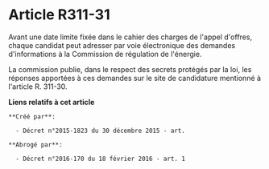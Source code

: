 # Article R311-31

Avant une date limite fixée dans le cahier des charges de l'appel d'offres, chaque candidat peut adresser par voie
électronique des demandes d'informations à la Commission de régulation de l'énergie.

La commission publie, dans le respect des secrets protégés par la loi, les réponses apportées à ces demandes sur le site de
candidature mentionné à l'article R. 311-30.

**Liens relatifs à cet article**

	**Créé par**:

	  - Décret n°2015-1823 du 30 décembre 2015 - art.

	**Abrogé par**:

	  - Décret n°2016-170 du 18 février 2016 - art. 1
